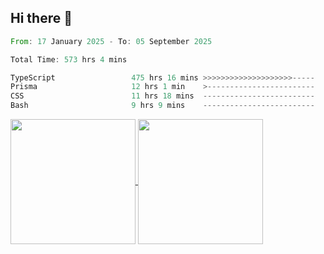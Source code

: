## Hi there 👋
<!--START_SECTION:waka-->

```rust
From: 17 January 2025 - To: 05 September 2025

Total Time: 573 hrs 4 mins

TypeScript                 475 hrs 16 mins >>>>>>>>>>>>>>>>>>>>-----   81.77 %
Prisma                     12 hrs 1 min    >------------------------   02.07 %
CSS                        11 hrs 18 mins  -------------------------   01.94 %
Bash                       9 hrs 9 mins    -------------------------   01.58 %
```

<!--END_SECTION:waka-->

<a href="https://github.com/anuraghazra/github-readme-stats">
  <img height=200 align="center" src="https://github-readme-stats.vercel.app/api/top-langs/?username=paulgeorge35&layout=donut&langs_count=5&theme=transparent" />
</a>
<a href="https://github.com/anuraghazra/convoychat">
  <img height=200 align="center" src="https://github-readme-stats.vercel.app/api?username=paulgeorge35&show_icons=true&show=prs_merged&theme=transparent&rank_icon=github" />
</a>
